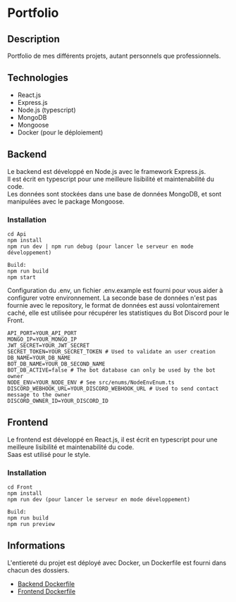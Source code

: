 # Portfolio

## Description
Portfolio de mes différents projets, autant personnels que professionnels.

## Technologies
- React.js
- Express.js
- Node.js (typescript)
- MongoDB
- Mongoose
- Docker (pour le déploiement)

## Backend

Le backend est développé en Node.js avec le framework Express.js.<br>
Il est écrit en typescript pour une meilleure lisibilité et maintenabilité du code.<br>Les données sont stockées dans une base de données MongoDB, et sont manipulées avec le package Mongoose.

### Installation
```
cd Api
npm install
npm run dev | npm run debug (pour lancer le serveur en mode développement)

Build:
npm run build
npm start
```

Configuration du .env, un fichier .env.example est fourni pour vous aider à configurer votre environnement.
La seconde base de données n'est pas fournie avec le repository, le format de données est aussi volontairement caché, elle est utilisée pour récupérer les statistiques du Bot Discord pour le Front.
```
API_PORT=YOUR_API_PORT
MONGO_IP=YOUR_MONGO_IP
JWT_SECRET=YOUR_JWT_SECRET 
SECRET_TOKEN=YOUR_SECRET_TOKEN # Used to validate an user creation
DB_NAME=YOUR_DB_NAME
BOT_DB_NAME=YOUR_DB_SECOND_NAME 
BOT_DB_ACTIVE=false # The bot database can only be used by the bot owner
NODE_ENV=YOUR_NODE_ENV # See src/enums/NodeEnvEnum.ts
DISCORD_WEBHOOK_URL=YOUR_DISCORD_WEBHOOK_URL # Used to send contact message to the owner
DISCORD_OWNER_ID=YOUR_DISCORD_ID
```

## Frontend

Le frontend est développé en React.js, il est écrit en typescript pour une meilleure lisibilité et maintenabilité du code.<br>
Saas est utilisé pour le style.

### Installation

```
cd Front
npm install
npm run dev (pour lancer le serveur en mode développement)

Build:
npm run build
npm run preview
```

## Informations

L'entiereté du projet est déployé avec Docker, un Dockerfile est fourni dans chacun des dossiers.
- [Backend Dockerfile](Api/Dockerfile)
- [Frontend Dockerfile](Front/Dockerfile)